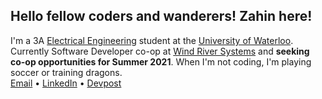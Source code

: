 ## Hello fellow coders and wanderers! Zahin here!
I'm a 3A [Electrical Engineering](https://i.kym-cdn.com/photos/images/original/001/890/988/b2f.jpg) student at the [University of Waterloo](https://i.redd.it/tdl8a93guj201.jpg). Currently Software Developer co-op at [Wind River Systems](https://www.windriver.com) and **seeking co-op opportunities for Summer 2021**. When I'm not coding, I'm playing soccer or training dragons.  
[Email](mailto:zm2zaman@uwaterloo.ca) • [LinkedIn](https://www.linkedin.com/in/zahin-zaman/) • [Devpost](https://devpost.com/alvii147)
